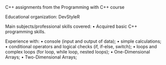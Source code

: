 C++ assignments from the Programming with C++ course

Educational organization: DevStyleR

Main subjects/professional skills covered: • Acquired basic C++ programming skills.

Experience with: • console (input and output of data); • simple calculations; • conditional operators and logical checks (if, if-else, switch); • loops and complex loops (for loop, while loop, nested loops);  • One-Dimensional Arrays; • Two-Dimensional Arrays; 
